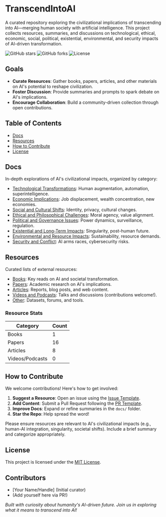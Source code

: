 # TranscendIntoAI

A curated repository exploring the civilizational implications of transcending into AI—merging human society with artificial intelligence. This project collects resources, summaries, and discussions on technological, ethical, economic, social, political, existential, environmental, and security impacts of AI-driven transformation.

![GitHub stars](https://img.shields.io/github/stars/your-username/TranscendIntoAI)
![GitHub forks](https://img.shields.io/github/forks/your-username/TranscendIntoAI)
![License](https://img.shields.io/github/license/your-username/TranscendIntoAI)

## Goals
- **Curate Resources**: Gather books, papers, articles, and other materials on AI's potential to reshape civilization.
- **Foster Discussion**: Provide summaries and prompts to spark debate on AI's implications.
- **Encourage Collaboration**: Build a community-driven collection through open contributions.

## Table of Contents
- [Docs](#docs)
- [Resources](#resources)
- [How to Contribute](#how-to-contribute)
- [License](#license)

## Docs
In-depth explorations of AI's civilizational impacts, organized by category:
- [Technological Transformations](docs/technological.md): Human augmentation, automation, superintelligence.
- [Economic Implications](docs/economic.md): Job displacement, wealth concentration, new economies.
- [Social and Cultural Shifts](docs/social-cultural.md): Identity, privacy, cultural changes.
- [Ethical and Philosophical Challenges](docs/ethical-philosophical.md): Moral agency, value alignment.
- [Political and Governance Issues](docs/political-governance.md): Power dynamics, surveillance, regulation.
- [Existential and Long-Term Impacts](docs/existential-longterm.md): Singularity, post-human future.
- [Environmental and Resource Impacts](docs/environmental-resource.md): Sustainability, resource demands.
- [Security and Conflict](docs/security-conflict.md): AI arms races, cybersecurity risks.

## Resources
Curated lists of external resources:
- [Books](resources/books.md): Key reads on AI and societal transformation.
- [Papers](resources/papers.md): Academic research on AI's implications.
- [Articles](resources/articles.md): Reports, blog posts, and web content.
- [Videos and Podcasts](resources/videos-podcasts.md): Talks and discussions (contributions welcome!).
- [Other](resources/other.md): Datasets, forums, and tools.

### Resource Stats
| Category | Count |
|----------|-------|
| Books    | 1     |
| Papers   | 16    |
| Articles | 8     |
| Videos/Podcasts | 0 |

## How to Contribute
We welcome contributions! Here's how to get involved:
1. **Suggest a Resource**: Open an issue using the [Issue Template](contrib/issue_template.md).
2. **Add Content**: Submit a Pull Request following the [PR Template](contrib/pr_template.md).
3. **Improve Docs**: Expand or refine summaries in the `docs/` folder.
4. **Star the Repo**: Help spread the word!

Please ensure resources are relevant to AI's civilizational impacts (e.g., human-AI integration, singularity, societal shifts). Include a brief summary and categorize appropriately.

## License
This project is licensed under the [MIT License](LICENSE).

## Contributors
- [Your Name/Handle] (Initial curator)
- (Add yourself here via PR!)

*Built with curiosity about humanity's AI-driven future. Join us in exploring what it means to transcend into AI!*
